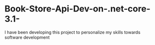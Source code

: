 # Book-Store-Api-Dev-on-.net-core-3.1-
I have been developing this project to personalize my skills towards software development   
